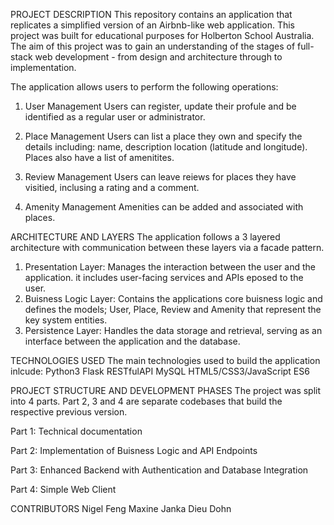 PROJECT DESCRIPTION
This repository contains an application that replicates a simplified version of an Airbnb-like web application. This project was built for educational purposes for Holberton School Australia.
The aim of this project was to gain an understanding of the stages of full-stack web development - from design and architecture through to implementation.

The application allows users to perform the following operations:

1. User Management
   Users can register, update their profule and be identified as a regular user or administrator.
    
3. Place Management
   Users can list a place they own and specify the details including: name, description location (latitude and longitude).
   Places also have a list of amenitites.
   
4. Review Management
   Users can leave reiews for places they have visitied, inclusing a rating and a comment.
   
5. Amenity Management
   Amenities can be added and associated with places.

ARCHITECTURE AND LAYERS
The application follows a 3 layered architecture with communication between these layers via a facade pattern.

1. Presentation Layer: Manages the interaction between the user and the application. it includes user-facing services and APIs eposed to the user.
2. Buisness Logic Layer: Contains the applications core buisness logic and defines the models; User, Place, Review and Amenity that represent the key system entities.
3. Persistence Layer: Handles the data storage and retrieval, serving as an interface between the application and the database.

TECHNOLOGIES USED
The main technologies used to build the application inlcude:
Python3
Flask RESTfulAPI
MySQL
HTML5/CSS3/JavaScript ES6

PROJECT STRUCTURE AND DEVELOPMENT PHASES
The project was split into 4 parts. Part 2, 3 and 4 are separate codebases that build the respective previous version.

Part 1: Technical documentation
  
Part 2: Implementation of Buisness Logic and API Endpoints

Part 3: Enhanced Backend with Authentication and Database Integration

Part 4:  Simple Web Client

CONTRIBUTORS
Nigel Feng
Maxine Janka
Dieu Dohn
